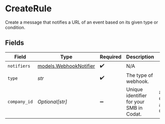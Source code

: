 # CreateRule

Create a message that notifies a URL of an event based on its given type or condition.


## Fields

| Field                                                  | Type                                                   | Required                                               | Description                                            | Example                                                |
| ------------------------------------------------------ | ------------------------------------------------------ | ------------------------------------------------------ | ------------------------------------------------------ | ------------------------------------------------------ |
| `notifiers`                                            | [models.WebhookNotifier](../models/webhooknotifier.md) | :heavy_check_mark:                                     | N/A                                                    |                                                        |
| `type`                                                 | *str*                                                  | :heavy_check_mark:                                     | The type of webhook.                                   |                                                        |
| `company_id`                                           | *Optional[str]*                                        | :heavy_minus_sign:                                     | Unique identifier for your SMB in Codat.               | 8a210b68-6988-11ed-a1eb-0242ac120002                   |